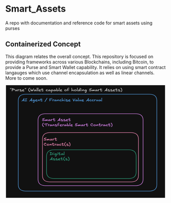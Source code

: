 # Smart_Assets
A repo with documentation and reference code for smart assets using purses

## Containerized Concept
This diagram relates the overall concept. This repository is focused on providing frameworks across various Blockchains, including Bitcoin, to provide a Purse and Smart Wallet capability. It relies on using smart contract langauges which use channel encapsulation as well as linear channels. More to come soon.

<div align="center">
  <img src="./docs/drawings/Containerized_diagram.png" width="500" height="355" />
</div>
